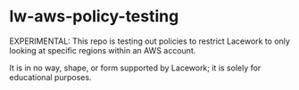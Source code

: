 # lw-aws-policy-testing
EXPERIMENTAL:  This repo is testing out policies to restrict Lacework to only looking at specific regions within an AWS account.

It is in no way, shape, or form supported by Lacework; it is solely for educational purposes.
